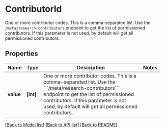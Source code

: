 # ContributorId

One or more contributor codes. This is a comma-separated list. Use the ```/meta/research-contributors``` endpoint to get the list of permissioned contributors. If this parameter is not used, by default will get all permissioned contributors.

## Properties
Name | Type | Description | Notes
------------ | ------------- | ------------- | -------------
**value** | **[int]** | One or more contributor codes. This is a comma-separated list. Use the &#x60;&#x60;&#x60;/meta/research-contributors&#x60;&#x60;&#x60; endpoint to get the list of permissioned contributors. If this parameter is not used, by default will get all permissioned contributors. | 

[[Back to Model list]](../README.md#documentation-for-models) [[Back to API list]](../README.md#documentation-for-api-endpoints) [[Back to README]](../README.md)


